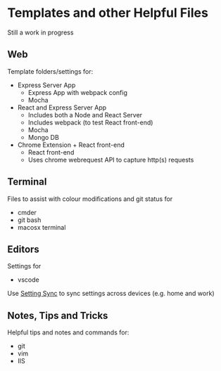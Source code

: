# Templates and other Helpful Files

Still a work in progress

## Web
Template folders/settings for:
* Express Server App
  * Express App with webpack config
  * Mocha
* React and Express Server App
  * Includes both a Node and React Server
  * Includes webpack (to test React front-end)
  * Mocha
  * Mongo DB
* Chrome Extension +  React front-end
  * React front-end
  * Uses chrome webrequest API to capture http(s) requests

## Terminal
Files to assist with colour modifications and git status for
* cmder
* git bash
* macosx terminal

## Editors
Settings for
* vscode

Use [Setting Sync](https://marketplace.visualstudio.com/items?itemName=Shan.code-settings-sync) to sync settings across devices (e.g. home and work)

## Notes, Tips and Tricks
Helpful tips and notes and commands for:
* git
* vim
* IIS
